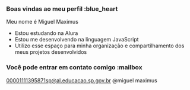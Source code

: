 ### Boas vindas ao meu perfil :blue_heart


Meu nome é Miguel Maximus

- Estou estudando na Alura
- Estou me desenvolvendo na linguagem JavaScript
- Utilizo esse espaço para minha organização e compartilhamento dos meus projetos desenvolvidos

### Você pode entrar em contato comigo :mailbox

00001111395871sp@al.educacao.sp.gov.br
@miguel maximus




  

